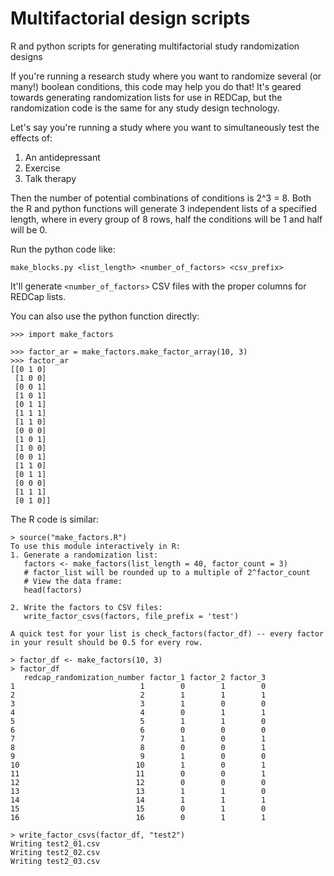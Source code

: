 # Multifactorial design scripts
R and python scripts for generating multifactorial study randomization designs

If you're running a research study where you want to randomize several (or many!) boolean conditions, this code may help you do that! It's geared towards generating randomization lists for use in REDCap, but the randomization code is the same for any study design technology.

Let's say you're running a study where you want to simultaneously test the effects of:

1. An antidepressant
2. Exercise
3. Talk therapy

Then the number of potential combinations of conditions is 2^3 = 8. Both the R and python functions will generate 3 independent lists of a specified length, where in every group of 8 rows, half the conditions will be 1 and half will be 0.

Run the python code like:

```
make_blocks.py <list_length> <number_of_factors> <csv_prefix>
```

It'll generate `<number_of_factors>` CSV files with the proper columns for REDCap lists.

You can also use the python function directly:

```
>>> import make_factors

>>> factor_ar = make_factors.make_factor_array(10, 3)
>>> factor_ar
[[0 1 0]
 [1 0 0]
 [0 0 1]
 [1 0 1]
 [0 1 1]
 [1 1 1]
 [1 1 0]
 [0 0 0]
 [1 0 1]
 [1 0 0]
 [0 0 1]
 [1 1 0]
 [0 1 1]
 [0 0 0]
 [1 1 1]
 [0 1 0]]
```

The R code is similar:

```
> source("make_factors.R")
To use this module interactively in R:
1. Generate a randomization list:
   factors <- make_factors(list_length = 40, factor_count = 3)
   # factor_list will be rounded up to a multiple of 2^factor_count
   # View the data frame:
   head(factors)

2. Write the factors to CSV files:
   write_factor_csvs(factors, file_prefix = 'test')

A quick test for your list is check_factors(factor_df) -- every factor
in your result should be 0.5 for every row.

> factor_df <- make_factors(10, 3)
> factor_df
   redcap_randomization_number factor_1 factor_2 factor_3
1                            1        0        1        0
2                            2        1        1        1
3                            3        1        0        0
4                            4        0        1        1
5                            5        1        1        0
6                            6        0        0        0
7                            7        1        0        1
8                            8        0        0        1
9                            9        1        0        0
10                          10        1        0        1
11                          11        0        0        1
12                          12        0        0        0
13                          13        1        1        0
14                          14        1        1        1
15                          15        0        1        0
16                          16        0        1        1

> write_factor_csvs(factor_df, "test2")
Writing test2_01.csv
Writing test2_02.csv
Writing test2_03.csv
```
